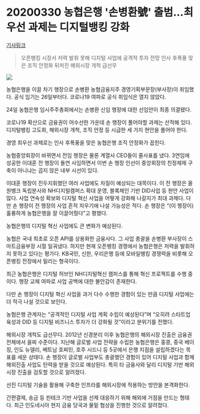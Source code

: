 # 20200330 **농협은행 '손병환號' 출범...최우선 과제는 디지털뱅킹 강화**

[기사링크](<https://m.news.naver.com/read.nhn?mode=LSD&mid=sec&sid1=101&oid=030&aid=0002874283>)



> 오픈뱅킹 시장서 저력 발휘 못해
> 디지털 사업에 공격적 투자 전망
> 인사 후폭풍 맞은 조직 안정화
> 뒤처진 해외시장 개척 급선무



![](https://imgnews.pstatic.net/image/030/2020/03/24/0002874283_001_20200324170808149.jpg?type=w430)



농협은행을 이끌 차기 행장으로 손병환 농협금융지주 경영기획부문장(부사장)이 취임했다. 공식 임기는 26일부터다. 코로나19 여파로 공식 취임식은 열지 않았다.



24일 농협은행 임시주주총회에서는 손병환 신임 행장에 대한 선임안이 최종 의결됐다.



코로나19 확산으로 금융권이 어수선한 가운데 손 행장이 풀어야할 과제는 산적해 있다. 디지털뱅킹 고도화, 해외시장 개척, 조직 안정 등 시급한 세 가지 현안을 풀어야 한다.



경영 최우선 과제로는 인사 후폭풍을 맞은 농협은행 조직 안정화가 꼽힌다.



농협중앙회장이 바뀌면서 전임 행장은 물론 계열사 CEO들이 줄사표를 냈다. 3연임에 성공한 이대훈 전 행장이 돌연 사임하면서 이번 손 행장 인선이 중앙회장의 친정체제 구축이 아니냐는 곱지 않은 내부 시선이 있다.



이대훈 행장이 진두지휘했던 여러 사업에도 차질이 예상되는 대목이다. 이 전 행장은 올원뱅크 독립분사와 NH디지털캠퍼스 확대 운영, 블록체인 기반 DID사업 등 현안 사업이 많다. 사업 연속성 확보와 디지털 혁신 사업을 어떻게 강화해 나갈지가 최대 과제다. 다만 손 행장이 전 행장의 사업 흔적 지우기에 나설 가능성은 적다. 손 행장은 “(이 행장이) 훌륭하게 농협은행을 잘 이끌어줬다”고 평했다.



농협은행의 디지털 혁신 사업에도 큰 변화가 예상된다.



농협은 국내 최초로 오픈 API를 상용화한 금융사다. 그 사업 총괄을 손병환 부사장이 스마트금융부장 시절 일궈냈다. 하지만 현재 오픈뱅킹 경쟁에서 농협은행은 저력을 발휘하지 못하고 있다는 평가다. KB국민, 신한, 우리은행 등에 모바일뱅킹 경쟁력을 비롯해 오픈뱅킹 전장에서 밀리는 형국이다.



최근 농협은행은 디지털 허브인 NH디지털혁신 캠퍼스를 통해 혁신 프로젝트를 수행 중이다. 행장 교체 여파로 사업 공백에 대한 불안감이 존재한다.



다만 손 행장이 디지털 혁신 사업을 과거 다수 수행한 경험이 있는 만큼 디지털 사업에는 더 적극 나설 것으로 보인다.



농협은행 관계자는 “공격적인 디지털 사업 계획 수립이 예상된다”며 “오히려 스타트업 육성과 DID 등 디지털 비즈니스 투자가 더 강화될 것”이라고 분위기를 전했다.



해외시장 개척도 급선무다. 2012년 신경분리 이후 농협은행의 해외시장 진출은 금융권 전체에서 꼴찌 수준이다. 지난해 글로벌 사업 전략을 수립한 농협은행은 홍콩, 중국 베이징, 인도 뉴델리, 베트남 호찌민, 호주 시드니 등 5곳에서 은행 지점을 설립하겠다는 목표를 세운 상태다. 손 행장이 글로벌 사업부도 총괄했던 경험이 있어 디지털 사업과 함께 해외진출 사업도 탄력을 받을 것으로 예상된다. 특히 타 금융사와 달리 디지털 기반 해외시장 진출을 검토할 것으로 알려졌다.



선진 디지털 기술을 활용해 구축한 인프라를 해외시장에 적용하는 방안을 본격화한다.



간편결제, 송금 등 핀테크 기반 사업을 선제 대응하기 위해 해외에 거점을 만드는 형태다. 최근 인도네시아 현지 금융 당국과 물밑 협상을 진행한 것으로 알려졌다.